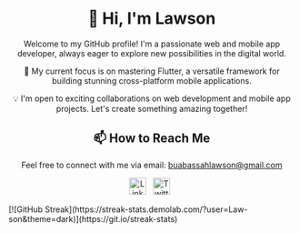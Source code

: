 
<h1 align="center">👋 Hi, I'm Lawson</h1>

<p align="center">
  Welcome to my GitHub profile! I'm a passionate web and mobile app developer, always eager to explore new possibilities in the digital world.
</p>

<p align="center">
  🚀 My current focus is on mastering Flutter, a versatile framework for building stunning cross-platform mobile applications.
</p>

<p align="center">
  💡 I'm open to exciting collaborations on web development and mobile app projects. Let's create something amazing together!
</p>

<h2 align="center">📫 How to Reach Me</h2>

<p align="center">
  Feel free to connect with me via email: <a href="mailto:buabassahlawson@gmail.com">buabassahlawson@gmail.com</a>
</p>

<p align="center">
  <a href="[https://linkedin.com/in/your-profile](https://www.linkedin.com/in/lawson-buabassah-792b34225)"><img src="linkedin-icon.png" alt="LinkedIn" width="30" height="30"></a>&nbsp;&nbsp;
  <a href="https://twitter.com/eyarko_"><img src="twitter-icon.png" alt="Twitter" width="30" height="30"></a>&nbsp;&nbsp;
</p>

<!---
Law-son/Law-son is a ✨ special ✨ repository because its `README.md` (this file) appears on your GitHub profile.
You can click the Preview link to take a look at your changes.
--->

<span align="center">
[![GitHub Streak](https://streak-stats.demolab.com/?user=Law-son&theme=dark)](https://git.io/streak-stats)
</span>

